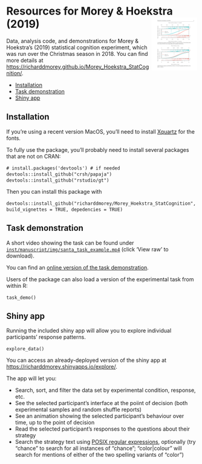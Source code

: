 <!-- README.md is generated from README.Rmd. Please edit that file -->
Resources for Morey & Hoekstra (2019) <img src="man/figures/logo.png" align="right" alt="" width="120" />
=========================================================================================================

Data, analysis code, and demonstrations for Morey & Hoekstra’s (2019)
statistical cognition experiment, which was run over the Christmas
season in 2018. You can find more details at
<a href="https://richarddmorey.github.io/Morey_Hoekstra_StatCognition/" class="uri">https://richarddmorey.github.io/Morey_Hoekstra_StatCognition/</a>.

-   [Installation](#installation)
-   [Task demonstration](#task-demonstration)
-   [Shiny app](#shiny-app)

Installation
------------

If you’re using a recent version MacOS, you’ll need to install
[Xquartz](https://www.xquartz.org/index.html) for the fonts.

To fully use the package, you’ll probably need to install several
packages that are not on CRAN:

    # install.packages('devtools') # if needed
    devtools::install_github("crsh/papaja")
    devtools::install_github("rstudio/gt")

Then you can install this package with

    devtools::install_github("richarddmorey/Morey_Hoekstra_StatCognition", build_vignettes = TRUE, depedencies = TRUE)

Task demonstration
------------------

A short video showing the task can be found under
[`inst/manuscript/img/santa_task_example.mp4`](https://github.com/richarddmorey/Morey_Hoekstra_StatCognition/blob/master/inst/manuscript/img/santa_task_example.mp4)
(click ‘View raw’ to download).

You can find an [online version of the task
demonstration](articles/task_demo.html).

Users of the package can also load a version of the experimental task
from within R:

    task_demo()

Shiny app
---------

Running the included shiny app will allow you to explore individual
participants’ response patterns.

    explore_data()

You can access an already-deployed version of the shiny app at
<a href="https://richarddmorey.shinyapps.io/explore/" class="uri">https://richarddmorey.shinyapps.io/explore/</a>.

The app will let you:

-   Search, sort, and filter the data set by experimental condition,
    response, etc.
-   See the selected participant’s interface at the poiint of decision
    (both experimental samples and random shuffle reports)
-   See an animation showing the selected participant’s behaviour over
    time, up to the point of decision
-   Read the selected participant’s responses to the questions about
    their strategy
-   Search the strategy text using [POSIX regular
    expressions](https://stat.ethz.ch/R-manual/R-devel/library/base/html/regex.html),
    optionally (try “chance” to search for all instances of “chance”;
    “color|colour” will search for mentions of either of the two
    spelling variants of “color”)
